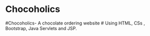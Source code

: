 # Chocoholics
#Chocoholics- A chocolate ordering website # Using HTML, CSs , Bootstrap, Java Servlets and JSP.
